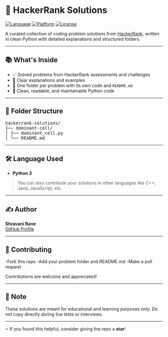 # 🚀 HackerRank Solutions

[![Language](https://img.shields.io/badge/language-Python%203-blue?logo=python)](https://www.python.org/)
[![Platform](https://img.shields.io/badge/Platform-HackerRank-1f425f?logo=hackerrank)](https://www.hackerrank.com/)
[![License](https://img.shields.io/badge/license-MIT-green)](LICENSE)

A curated collection of coding problem solutions from [HackerRank](https://www.hackerrank.com/), written in clean Python with detailed explanations and structured folders.

---

## 📚 What's Inside

- ✅ Solved problems from HackerRank assessments and challenges
- 🧠 Clear explanations and examples
- 📂 One folder per problem with its own code and `README.md`
- 🧼 Clean, readable, and maintainable Python code

---

## 📁 Folder Structure
<pre>
hackerrank-solutions/
├── dominant-cell/
│ ├── dominant_cell.py
│ └── README.md
</pre>

---

## 🛠️ Language Used

- **Python 3**

> You can also contribute your solutions in other languages like C++, Java, JavaScript, etc.

---

## ✍️ Author

**Shravani Rane**  
[GitHub Profile](https://github.com/shravanirane)

---

## 🤝 Contributing
-Fork this repo
-Add your problem folder and README.md
-Make a pull request

Contributions are welcome and appreciated!

---

## 📌 Note

These solutions are meant for educational and learning purposes only. Do not copy directly during live tests or interviews.

---

⭐ If you found this helpful, consider giving the repo a **star**! 

